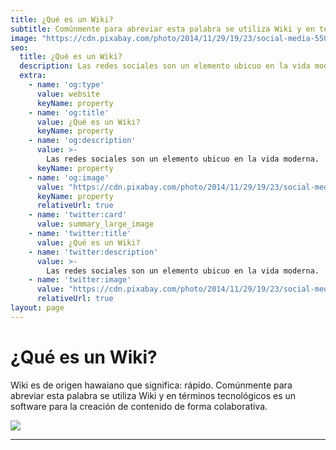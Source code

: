 ```yaml
---
title: ¿Qué es un Wiki?
subtitle: Comúnmente para abreviar esta palabra se utiliza Wiki y en términos tecnológicos es un software para la creación de contenido de forma colaborativa.
image: "https://cdn.pixabay.com/photo/2014/11/29/19/23/social-media-550778_1280.jpg"
seo:
  title: ¿Qué es un Wiki?
  description: Las redes sociales son un elemento ubicuo en la vida moderna.
  extra:
    - name: 'og:type'
      value: website
      keyName: property
    - name: 'og:title'
      value: ¿Qué es un Wiki?
      keyName: property
    - name: 'og:description'
      value: >-
        Las redes sociales son un elemento ubicuo en la vida moderna.
      keyName: property
    - name: 'og:image'
      value: "https://cdn.pixabay.com/photo/2014/11/29/19/23/social-media-550778_1280.jpg"
      keyName: property
      relativeUrl: true
    - name: 'twitter:card'
      value: summary_large_image
    - name: 'twitter:title'
      value: ¿Qué es un Wiki?
    - name: 'twitter:description'
      value: >-
        Las redes sociales son un elemento ubicuo en la vida moderna.
    - name: 'twitter:image'
      value: "https://cdn.pixabay.com/photo/2014/11/29/19/23/social-media-550778_1280.jpg"
      relativeUrl: true
layout: page
---
```


# ¿Qué es un Wiki?

Wiki es de origen hawaiano que significa: rápido. Comúnmente para abreviar esta palabra se utiliza Wiki y en términos tecnológicos es un software para la creación de contenido de forma colaborativa.

<img src="https://cdn.pixabay.com/photo/2014/11/29/19/23/social-media-550778_1280.jpg">

<hr/>
